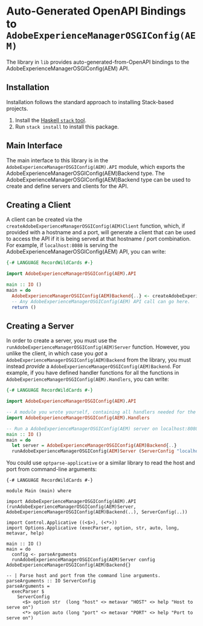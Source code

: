 # Auto-Generated OpenAPI Bindings to `AdobeExperienceManagerOSGIConfig(AEM)`

The library in `lib` provides auto-generated-from-OpenAPI bindings to the AdobeExperienceManagerOSGIConfig(AEM) API.

## Installation

Installation follows the standard approach to installing Stack-based projects.

1. Install the [Haskell `stack` tool](http://docs.haskellstack.org/en/stable/README).
2. Run `stack install` to install this package.

## Main Interface

The main interface to this library is in the `AdobeExperienceManagerOSGIConfig(AEM).API` module, which exports the AdobeExperienceManagerOSGIConfig(AEM)Backend type. The AdobeExperienceManagerOSGIConfig(AEM)Backend
type can be used to create and define servers and clients for the API.

## Creating a Client

A client can be created via the `createAdobeExperienceManagerOSGIConfig(AEM)Client` function, which, if provided with a hostname and a port, will generate
a client that can be used to access the API if it is being served at that hostname / port combination. For example, if
`localhost:8080` is serving the AdobeExperienceManagerOSGIConfig(AEM) API, you can write:

```haskell
{-# LANGUAGE RecordWildCards #-}

import AdobeExperienceManagerOSGIConfig(AEM).API

main :: IO ()
main = do
  AdobeExperienceManagerOSGIConfig(AEM)Backend{..} <- createAdobeExperienceManagerOSGIConfig(AEM)Client (ServerConfig "localhost" 8080)
  -- Any AdobeExperienceManagerOSGIConfig(AEM) API call can go here.
  return ()
```

## Creating a Server

In order to create a server, you must use the `runAdobeExperienceManagerOSGIConfig(AEM)Server` function. However, you unlike the client, in which case you *got* a `AdobeExperienceManagerOSGIConfig(AEM)Backend`
from the library, you must instead *provide* a `AdobeExperienceManagerOSGIConfig(AEM)Backend`. For example, if you have defined handler functions for all the
functions in `AdobeExperienceManagerOSGIConfig(AEM).Handlers`, you can write:

```haskell
{-# LANGUAGE RecordWildCards #-}

import AdobeExperienceManagerOSGIConfig(AEM).API

-- A module you wrote yourself, containing all handlers needed for the AdobeExperienceManagerOSGIConfig(AEM)Backend type.
import AdobeExperienceManagerOSGIConfig(AEM).Handlers

-- Run a AdobeExperienceManagerOSGIConfig(AEM) server on localhost:8080
main :: IO ()
main = do
  let server = AdobeExperienceManagerOSGIConfig(AEM)Backend{..}
  runAdobeExperienceManagerOSGIConfig(AEM)Server (ServerConfig "localhost" 8080) server
```

You could use `optparse-applicative` or a similar library to read the host and port from command-line arguments:
```
{-# LANGUAGE RecordWildCards #-}

module Main (main) where

import AdobeExperienceManagerOSGIConfig(AEM).API (runAdobeExperienceManagerOSGIConfig(AEM)Server, AdobeExperienceManagerOSGIConfig(AEM)Backend(..), ServerConfig(..))

import Control.Applicative ((<$>), (<*>))
import Options.Applicative (execParser, option, str, auto, long, metavar, help)

main :: IO ()
main = do
  config <- parseArguments
  runAdobeExperienceManagerOSGIConfig(AEM)Server config AdobeExperienceManagerOSGIConfig(AEM)Backend{}

-- | Parse host and port from the command line arguments.
parseArguments :: IO ServerConfig
parseArguments =
  execParser $
    ServerConfig
      <$> option str  (long "host" <> metavar "HOST" <> help "Host to serve on")
      <*> option auto (long "port" <> metavar "PORT" <> help "Port to serve on")
```
